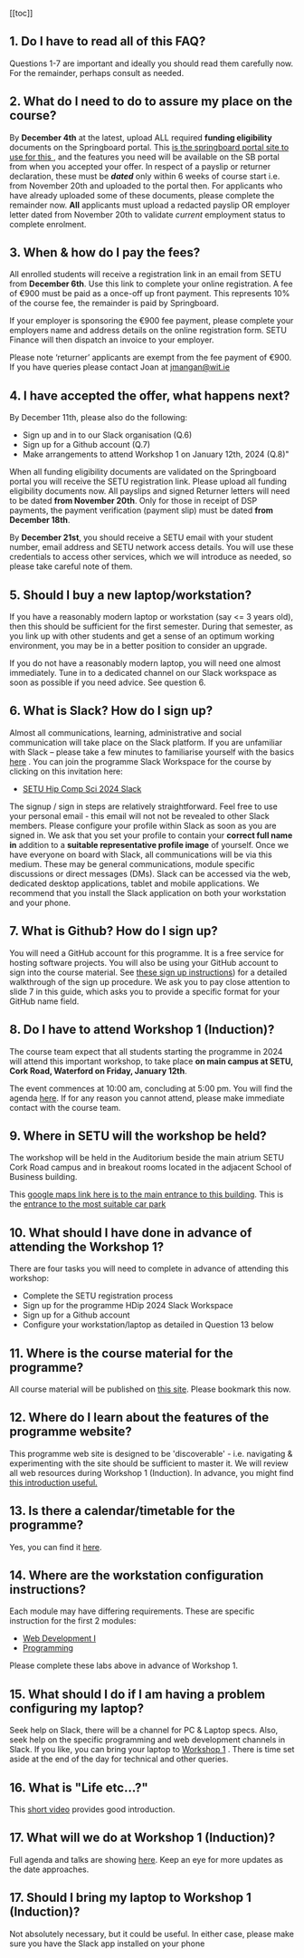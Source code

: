 [[toc]]

## 1. Do I have to read all of this FAQ?

Questions 1-7 are important and ideally you should read them carefully now. For the remainder, perhaps consult as needed.

## 2. What do I need to do to assure my place on the course?

By **December 4th** at the latest, upload ALL required **funding eligibility** documents on the Springboard portal. This [is the springboard portal site to use for this ](https://springboardcourses.ie/), and the features you need will be available on the SB portal from when you accepted your offer. In respect of a payslip or returner declaration, these must be ***dated*** only within 6 weeks of course start i.e. from November 20th and uploaded to the portal then. For applicants who have already uploaded some of these documents, please complete the remainder now.  **All** applicants must upload a redacted payslip OR employer letter dated from November 20th to validate *current* employment status to complete enrolment.

## 3. When & how do I pay the fees?

All enrolled students will receive a registration link in an email from SETU from **December 6th**.  Use this link to complete your online registration. A fee of €900 must be paid as a once-off up front payment. This represents 10% of the course fee, the remainder is paid by Springboard. 

If your employer is sponsoring the €900 fee payment, please complete your employers name and address details on the online registration form. SETU Finance will then dispatch an invoice to your employer. 

Please note ‘returner’ applicants are exempt from the fee payment of €900. If you have  queries please contact Joan at [jmangan@wit.ie](mailto:jmangan@wit.ie) 

## 4. I have accepted the offer, what happens next?

By December 11th, please also do the following:

- Sign up and in to our Slack organisation (Q.6)
- Sign up for a Github account (Q.7)
- Make arrangements to attend Workshop 1 on January 12th, 2024 (Q.8)"

When all funding eligibility documents are validated on the Springboard portal you will receive the SETU registration link. Please upload all funding eligibility documents now.  All payslips and signed Returner letters will need to be dated **from November 20th**.  Only for those in receipt of DSP payments, the payment verification (payment slip) must be dated **from December 18th**.

By **December 21st**, you should receive a SETU email with your student number, email address and SETU network access details. You will use these credentials to access other services, which we will introduce as needed, so please take careful note of them.

## 5. Should I buy a new laptop/workstation?

If you have a reasonably modern laptop or workstation (say <= 3 years old), then this should be sufficient for the first semester. During that semester, as you link up with other students and get a sense of an optimum working environment, you may be in a better position to consider an upgrade.

If you do not have a reasonably modern laptop, you will need one almost immediately. Tune in to a dedicated channel on our Slack workspace as soon as possible if you need advice. See question 6.

## 6. What is Slack? How do I sign up?

Almost all communications, learning, administrative and social communication will take place on the Slack platform. If you are unfamiliar with Slack – please take a few minutes to familiarise yourself with the basics [here](https://slack.com/intl/en-ie/help/articles/115004071768-What-is-Slack-) . You can join the programme Slack Workspace for the course by clicking on this invitation here:

- [SETU Hip Comp Sci 2024 Slack](https://join.slack.com/t/setu-hdip-comp-sci-24/shared_invite/zt-27vuibsec-QgR7NeHT5p9PzJHzFFzsWw)

The signup / sign in steps are relatively straightforward. Feel free to use your personal email - this email will not not be revealed to other Slack members. Please configure your profile within Slack as soon as you are signed in.  We ask that you set your profile to contain your **correct full name in** addition to a **suitable representative profile image** of yourself. Once we have everyone on board with Slack, all communications will be via this medium. These may be general communications, module specific discussions or direct messages (DMs). Slack can be accessed via the web, dedicated desktop applications, tablet and mobile applications. We recommend that you install the Slack application on both your workstation and your phone.

## 7. What is Github? How do I sign up?

You will need a GitHub account for this programme. It is a free service for hosting software projects. You will also be using your GitHub account to sign into the course material. See [these sign up instructions](https://reader.tutors.dev/talk/wit-hdip-comp-sci-2023-workshop-1-3/unit-1/talk-4-signup/tutors-signup.pdf)) for a detailed walkthrough of the sign up procedure. We ask you to pay close attention to slide 7 in this guide, which asks you to provide a specific format for your GitHub name field.

## 8. Do I have to attend Workshop 1 (Induction)?

The course team expect that all students starting the programme in 2024 will attend this important workshop, to take place **on main campus at SETU, Cork Road, Waterford on Friday, January 12th**. 

The event commences at 10:00 am, concluding at 5:00 pm. You will find the agenda [here](https://tutors.dev/course/wit-hdip-comp-sci-2024-workshop-1-3). If for any reason you cannot attend, please make immediate contact with the course team.

## 9. Where in SETU will the workshop be held?

The workshop will be held in the Auditorium beside the main atrium SETU Cork Road campus and in breakout rooms located in the adjacent School of Business building.  

This [google maps link here is to the main entrance to this building](https://maps.app.goo.gl/kMCrVVrXoNgo6au89?g_st=ic). This is the [entrance to the most suitable car park](https://maps.app.goo.gl/SJQjgnPg3p4GpwW56?g_st=com.tinyspeck.chatlyio.share)

## 10. What should I have done in advance of attending the Workshop 1?

There are four tasks you will need to complete in advance of attending this workshop:

- Complete the SETU registration process
- Sign up for the programme HDip 2024 Slack Workspace
- Sign up for a Github account
- Configure your workstation/laptop as detailed in Question 13 below

## 11. Where is the course material for the programme?

All course material will be published on [this site](https://tutors.dev/course/wit-hdip-comp-sci-2024). Please bookmark this now.

## 12. Where do I learn about the features of the programme website?

This programme web site is designed to be 'discoverable' - i.e. navigating & experimenting with the site should be sufficient to master it. We will review all web resources during Workshop 1 (Induction). In advance, you might find [this introduction useful.](https://reader.tutors.dev/talk/wit-hdip-comp-sci-2023-workshop-1-3/unit-1/talk-2-course-webs/course-webs.pdf)

## 13. Is there a calendar/timetable for the programme?

Yes, you can find it [here](https://tutors.dev/course/wit-hip-comp-sci-2024-sem-1-calendar).

## 14. Where are the workstation configuration instructions?

Each module may have differing requirements. These are specific instruction for the first 2 modules:

- [Web Development I](https://tutors.dev/lab/wit-hdip-comp-sci-2024-web-dev-1/topic-00-overview/unit-a-course-review/book-a)
- [Programming](https://tutors.dev/lab/wit-hdip-comp-sci-2024-programming/topic-00-induction/book-induction)

Please complete these labs above in advance of Workshop 1.

## 15. What should I do if I am having a problem configuring my laptop?

Seek help on Slack, there will be a channel for PC & Laptop specs. Also, seek help on the specific programming and web development channels in Slack. If you like, you can bring your laptop to [Workshop 1](https://tutors.dev/course/wit-hdip-comp-sci-2024-workshop-1-3) . There is time set aside at the end of the day for technical and other queries.

## 16. What is "Life etc...?"

This [short video](https://youtu.be/7AhEa-w1ZPU) provides good introduction.

## 17. What will we do at Workshop 1 (Induction)?

Full agenda and talks are showing  [here](https://tutors.dev/course/wit-hdip-comp-sci-2024-workshop-1-3). Keep an eye for more updates as the date approaches.

## 17. Should I bring my laptop to Workshop 1 (Induction)?

Not absolutely necessary, but it could be useful. In either case, please make sure you have the Slack app installed on your phone
